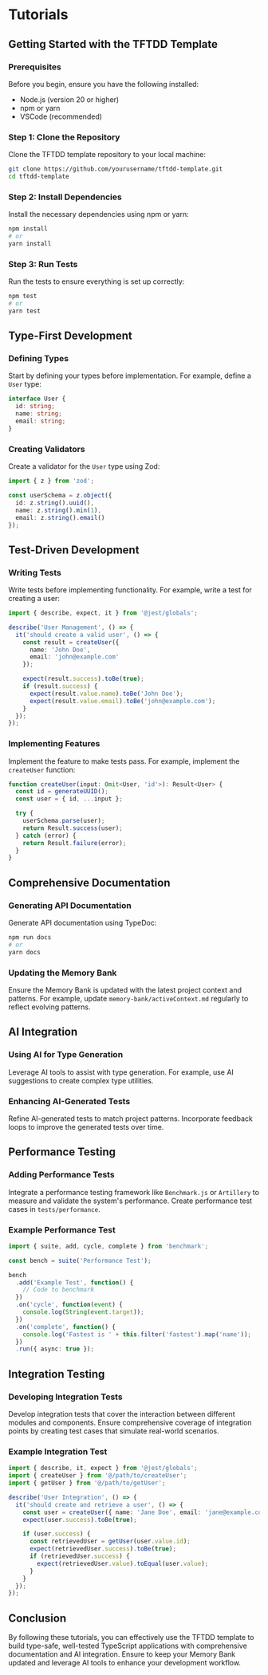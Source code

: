 # Tutorials

## Getting Started with the TFTDD Template

### Prerequisites

Before you begin, ensure you have the following installed:

- Node.js (version 20 or higher)
- npm or yarn
- VSCode (recommended)

### Step 1: Clone the Repository

Clone the TFTDD template repository to your local machine:

```bash
git clone https://github.com/yourusername/tftdd-template.git
cd tftdd-template
```

### Step 2: Install Dependencies

Install the necessary dependencies using npm or yarn:

```bash
npm install
# or
yarn install
```

### Step 3: Run Tests

Run the tests to ensure everything is set up correctly:

```bash
npm test
# or
yarn test
```

## Type-First Development

### Defining Types

Start by defining your types before implementation. For example, define a `User` type:

```typescript
interface User {
  id: string;
  name: string;
  email: string;
}
```

### Creating Validators

Create a validator for the `User` type using Zod:

```typescript
import { z } from 'zod';

const userSchema = z.object({
  id: z.string().uuid(),
  name: z.string().min(1),
  email: z.string().email()
});
```

## Test-Driven Development

### Writing Tests

Write tests before implementing functionality. For example, write a test for creating a user:

```typescript
import { describe, expect, it } from '@jest/globals';

describe('User Management', () => {
  it('should create a valid user', () => {
    const result = createUser({
      name: 'John Doe',
      email: 'john@example.com'
    });

    expect(result.success).toBe(true);
    if (result.success) {
      expect(result.value.name).toBe('John Doe');
      expect(result.value.email).toBe('john@example.com');
    }
  });
});
```

### Implementing Features

Implement the feature to make tests pass. For example, implement the `createUser` function:

```typescript
function createUser(input: Omit<User, 'id'>): Result<User> {
  const id = generateUUID();
  const user = { id, ...input };

  try {
    userSchema.parse(user);
    return Result.success(user);
  } catch (error) {
    return Result.failure(error);
  }
}
```

## Comprehensive Documentation

### Generating API Documentation

Generate API documentation using TypeDoc:

```bash
npm run docs
# or
yarn docs
```

### Updating the Memory Bank

Ensure the Memory Bank is updated with the latest project context and patterns. For example, update `memory-bank/activeContext.md` regularly to reflect evolving patterns.

## AI Integration

### Using AI for Type Generation

Leverage AI tools to assist with type generation. For example, use AI suggestions to create complex type utilities.

### Enhancing AI-Generated Tests

Refine AI-generated tests to match project patterns. Incorporate feedback loops to improve the generated tests over time.

## Performance Testing

### Adding Performance Tests

Integrate a performance testing framework like `Benchmark.js` or `Artillery` to measure and validate the system's performance. Create performance test cases in `tests/performance`.

### Example Performance Test

```typescript
import { suite, add, cycle, complete } from 'benchmark';

const bench = suite('Performance Test');

bench
  .add('Example Test', function() {
    // Code to benchmark
  })
  .on('cycle', function(event) {
    console.log(String(event.target));
  })
  .on('complete', function() {
    console.log('Fastest is ' + this.filter('fastest').map('name'));
  })
  .run({ async: true });
```

## Integration Testing

### Developing Integration Tests

Develop integration tests that cover the interaction between different modules and components. Ensure comprehensive coverage of integration points by creating test cases that simulate real-world scenarios.

### Example Integration Test

```typescript
import { describe, it, expect } from '@jest/globals';
import { createUser } from '@/path/to/createUser';
import { getUser } from '@/path/to/getUser';

describe('User Integration', () => {
  it('should create and retrieve a user', () => {
    const user = createUser({ name: 'Jane Doe', email: 'jane@example.com' });
    expect(user.success).toBe(true);

    if (user.success) {
      const retrievedUser = getUser(user.value.id);
      expect(retrievedUser.success).toBe(true);
      if (retrievedUser.success) {
        expect(retrievedUser.value).toEqual(user.value);
      }
    }
  });
});
```

## Conclusion

By following these tutorials, you can effectively use the TFTDD template to build type-safe, well-tested TypeScript applications with comprehensive documentation and AI integration. Ensure to keep your Memory Bank updated and leverage AI tools to enhance your development workflow.

